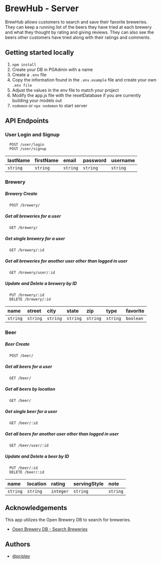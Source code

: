 
# BrewHub - Server

BrewHub allows customers to search and save their favorite breweries.  They can keep a running list of the beers they have tried at each brewery and what they thought by rating and giving reviews.  They can also see the beers other customers have tried along with their ratings and comments. 


## Getting started locally

1. `npm install`
1. Create your DB in PGAdmin with a name
1. Create a `.env` file
1. Copy the information found in the `.env.example` file and create your own `.env file`
1. Adjust the values in the env file to match your project
1. Modify the app.js file with the resetDatabase if you are currently building your models out
1. `nodemon` or `npx nodemon` to start server




## API Endpoints

### User Login and Signup

```http
  POST /user/login
  POST /user/signup
```


| lastName  | firstName |  email  | password | username |
| :-------- | :-------  | :------ | :------  | :------  |
| `string` | `string` |  `string` | `string` | `string` |

### Brewery 

##### Brewery Create

```http
  POST /brewery/   
```
##### Get all breweries for a user

```http
  GET /brewery/   
```
##### Get single brewery for a user

```http
  GET /brewery/:id   
```
##### Get all breweries for another user other than logged in user

```http
  GET /brewery/user/:id   
```
##### Update and Delete a brewery by ID

```http
  PUT /brewery/:id  
  DELETE /brewery/:id  
```

| name  | street | city  | state | zip |  type | favorite |
| :-------- | :-------  | :------ | :------  | :------  |:-------- |:-------- |
| `string` | `string` |  `string` | `string` | `string` |`string` |`boolean` |

### Beer 

##### Beer Create

```http
  POST /beer/   
```
##### Get all beers for a user

```http
  GET /beer/   
```
##### Get all beers by location

```http
  GET /beer/   
```
##### Get single beer for a user

```http
  GET /beer/:id   
```
##### Get all beers for another user other than logged in user

```http
  GET /beer/user/:id   
```
##### Update and Delete a beer by ID

```http
  PUT /beer/:id  
  DELETE /beer/:id  
```


| name  | location | rating  | servingStyle | note |  
| :-------- | :-------  | :------ | :------  | :------  |
| `string` | `string` |  `integer` | `string` | `string` |


## Acknowledgements

This app utilizes the Open Brewery DB to search for breweries.

 - [Open Brewery DB - Search Breweries](https://www.openbrewerydb.org/documentation/03-search)
  
## Authors

- [@pripley](https://github.com/pripley)

